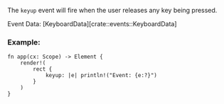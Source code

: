 The `keyup` event will fire when the user releases any key being pressed.

Event Data: [KeyboardData][crate::events::KeyboardData]

### Example:

```rust, no_run
fn app(cx: Scope) -> Element {
    render!(
        rect {
            keyup: |e| println!("Event: {e:?}")
        }
    )
}